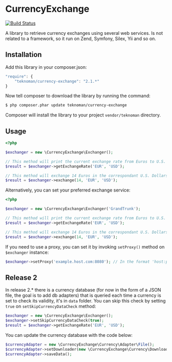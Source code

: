 CurrencyExchange
=================
[![Build Status](https://travis-ci.org/teknoman/currency-exchange.svg?branch=master)](https://travis-ci.org/teknoman/currency-exchange)

A library to retrieve currency exchanges using several web services. Is not related to a framework, so it run on Zend, Symfony, Silex, Yii and so on.

## Installation
Add this library in your composer.json:

```js
"require": {
	"teknoman/currency-exchange": "2.1.*"
}
```

Now tell composer to download the library by running the command:

```bash
$ php composer.phar update teknoman/currency-exchange
```

Composer will install the library to your project `vendor/teknoman` directory.
## Usage
```php
<?php

$exchanger = new \CurrencyExchange\Exchanger();

// This method will print the current exchange rate from Euros to U.S. Dollars using default web service (YahooFinance)
$result = $exchanger->getExchangeRate('EUR', 'USD');

// This method will exchange 14 Euros in the correspondant U.S. Dollars, it uses the default exchange service (YahooFinance)
$result = $exchanger->exchange(14, 'EUR', 'USD');
```

Alternatively, you can set your preferred exchange service:
```php
<?php

$exchanger = new \CurrencyExchange\Exchanger('GrandTrunk');

// This method will print the current exchange rate from Euros to U.S. Dollars using GrandTrunk web service
$result = $exchanger->getExchangeRate('EUR', 'USD');

// This method will exchange 14 Euros in the correspondant U.S. Dollars using GrandTrunk web service
$result = $exchanger->exchange(14, 'EUR', 'USD');
```

If you need to use a proxy, you can set it by invoking `setProxy()` method on `$exchanger` instance:
```php
$exchanger->setProxy('example.host.com:8080'); // In the format 'host:port'
```
## Release 2
In release 2.* there is a currency database (for now in the form of a JSON file, the goal is to add db adapters) that is queried each time a currency is set to check its validity, it's in `data` folder. You can skip this check by setting `true` on `setSkipCurrencyDataCheck` method:
```php
$exchanger = new \CurrencyExchange\Exchanger();
$exchanger->setSkipCurrencyDataCheck(true);
$result = $exchanger->getExchangeRate('EUR', 'USD');
```
You can update the currency database with the code below:
```php
$currencyAdapter = new \CurrencyExchange\Currency\Adapter\File();
$currencyAdapter->setDownloader(new \CurrencyExchange\Currency\Downloader());
$currencyAdapter->saveData();
```